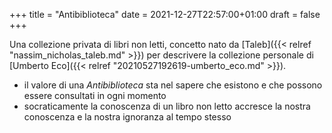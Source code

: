 +++
title = "Antibiblioteca"
date = 2021-12-27T22:57:00+01:00
draft = false
+++

Una collezione privata di libri non letti, concetto nato da [Taleb]({{< relref "nassim_nicholas_taleb.md" >}}) per descrivere la collezione personale di [Umberto Eco]({{< relref "20210527192619-umberto_eco.md" >}}).

-   il valore di una _Antibiblioteca_ sta nel sapere che esistono e che possono essere consultati in ogni momento
-   socraticamente la conoscenza di un libro non letto accresce la nostra conoscenza e la nostra ignoranza al tempo stesso
